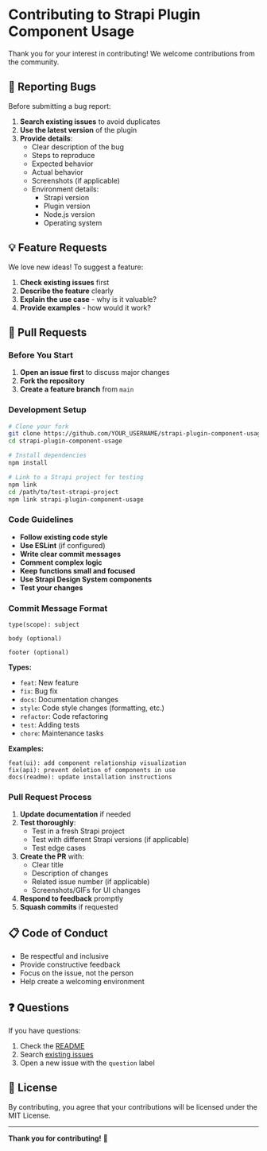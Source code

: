 # Contributing to Strapi Plugin Component Usage

Thank you for your interest in contributing! We welcome contributions from the community.

## 🐛 Reporting Bugs

Before submitting a bug report:

1. **Search existing issues** to avoid duplicates
2. **Use the latest version** of the plugin
3. **Provide details**:
   - Clear description of the bug
   - Steps to reproduce
   - Expected behavior
   - Actual behavior
   - Screenshots (if applicable)
   - Environment details:
     - Strapi version
     - Plugin version
     - Node.js version
     - Operating system

## 💡 Feature Requests

We love new ideas! To suggest a feature:

1. **Check existing issues** first
2. **Describe the feature** clearly
3. **Explain the use case** - why is it valuable?
4. **Provide examples** - how would it work?

## 🔧 Pull Requests

### Before You Start

1. **Open an issue first** to discuss major changes
2. **Fork the repository**
3. **Create a feature branch** from `main`

### Development Setup

```bash
# Clone your fork
git clone https://github.com/YOUR_USERNAME/strapi-plugin-component-usage.git
cd strapi-plugin-component-usage

# Install dependencies
npm install

# Link to a Strapi project for testing
npm link
cd /path/to/test-strapi-project
npm link strapi-plugin-component-usage
```

### Code Guidelines

- **Follow existing code style**
- **Use ESLint** (if configured)
- **Write clear commit messages**
- **Comment complex logic**
- **Keep functions small and focused**
- **Use Strapi Design System components**
- **Test your changes**

### Commit Message Format

```
type(scope): subject

body (optional)

footer (optional)
```

**Types:**
- `feat`: New feature
- `fix`: Bug fix
- `docs`: Documentation changes
- `style`: Code style changes (formatting, etc.)
- `refactor`: Code refactoring
- `test`: Adding tests
- `chore`: Maintenance tasks

**Examples:**
```
feat(ui): add component relationship visualization
fix(api): prevent deletion of components in use
docs(readme): update installation instructions
```

### Pull Request Process

1. **Update documentation** if needed
2. **Test thoroughly**:
   - Test in a fresh Strapi project
   - Test with different Strapi versions (if applicable)
   - Test edge cases
3. **Create the PR** with:
   - Clear title
   - Description of changes
   - Related issue number (if applicable)
   - Screenshots/GIFs for UI changes
4. **Respond to feedback** promptly
5. **Squash commits** if requested

## 📋 Code of Conduct

- Be respectful and inclusive
- Provide constructive feedback
- Focus on the issue, not the person
- Help create a welcoming environment

## ❓ Questions

If you have questions:

1. Check the [README](README.md)
2. Search [existing issues](https://github.com/yourusername/strapi-plugin-component-usage/issues)
3. Open a new issue with the `question` label

## 📄 License

By contributing, you agree that your contributions will be licensed under the MIT License.

---

**Thank you for contributing!** 🎉
